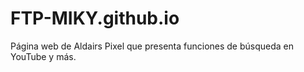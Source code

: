 # FTP-MIKY.github.io
Página web de Aldairs Pixel que presenta funciones de búsqueda en YouTube y más.
